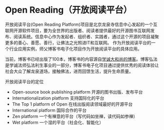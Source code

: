 Open Reading（开放阅读平台）
=================

开放阅读平台(Open Reading Platform)项目是北京龙泉寺信息中心发起的一个互联网开源软件项目，要为全世界的出版者、阅读者提供最好的开源图书互联网发布、阅读系统。信息中心作为发起者、组织者、实践者，通过这个开源的项目凝聚更多的善心、善愿、善行，让佛法之光照进IT和互联网。
作为开放阅读平台的一个行业应用实例，师父博客书电子化项目作为开放阅读平台的具体应用。

当前，博客书已经出版了100本，博客书的内容源自[学诚大和尚的博客](http://www.longquanzs.org/b/)。博客弘法是学诚法师弘法利生事业的一部分，博客书电子化项目通过提供优秀的阅读体验让社会大众了解龙泉道场，接触佛法，进而回馈生活，提升生命质量。

开放阅读平台的定位

- Open-source book publishing platform
  开源的图书出版、发布平台
- Internationalization platform
  支持国际化的平台
- The Top 1 platform of Open
  在线出版阅读领域最好的开源平台
- International platform
  国际合作的平台
- Zen platform
  一个有禅意的平台（写代码如坐禅，读代码如参禅）
- Wet platform
  一个湿的平台（社会化、智能化）
